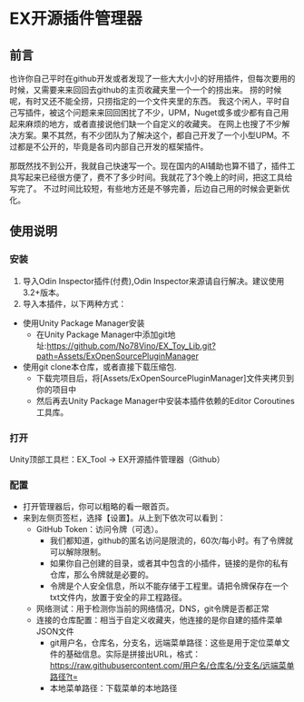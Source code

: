 # EX开源插件管理器
## 前言
也许你自己平时在github开发或者发现了一些大大小小的好用插件，但每次要用的时候，又需要来来回回去github的主页收藏夹里一个一个的捞出来。
捞的时候呢，有时又还不能全捞，只捞指定的一个文件夹里的东西。
我这个闲人，平时自己写插件，被这个问题来来回回困扰了不少，UPM，Nuget或多或少都有自己用起来麻烦的地方，或者直接说他们缺一个自定义的收藏夹。
在网上也搜了不少解决方案。果不其然，有不少团队为了解决这个，都自己开发了一个小型UPM。不过都是不公开的，毕竟是各司内部自己开发的框架插件。

那既然找不到公开，我就自己快速写一个。现在国内的AI辅助也算不错了，插件工具写起来已经很方便了，费不了多少时间。我就花了3个晚上的时间，把这工具给写完了。
不过时间比较短，有些地方还是不够完善，后边自己用的时候会更新优化。

## 使用说明
### 安装
1. 导入Odin Inspector插件(付费),Odin Inspector来源请自行解决。建议使用3.2+版本。
2. 导入本插件，以下两种方式：
- 使用Unity Package Manager安装
  - 在Unity Package Manager中添加git地址:https://github.com/No78Vino/EX_Toy_Lib.git?path=Assets/ExOpenSourcePluginManager
- 使用git clone本仓库，或者直接下载压缩包.
  - 下载完项目后，将[Assets/ExOpenSourcePluginManager]文件夹拷贝到你的项目中
  - 然后再去Unity Package Manager中安装本插件依赖的Editor Coroutines工具库。

### 打开
Unity顶部工具栏：EX_Tool -> EX开源插件管理器（Github）
### 配置
- 打开管理器后，你可以粗略的看一眼首页。
- 来到左侧页签栏，选择【设置】。从上到下依次可以看到：
  - GitHub Token：访问令牌（可选）。
    - 我们都知道，github的匿名访问是限流的，60次/每小时。有了令牌就可以解除限制。
    - 如果你自己创建的目录，或者其中包含的小插件，链接的是你的私有仓库，那么令牌就是必要的。
    - 令牌是个人安全信息，所以不能存储于工程里。请把令牌保存在一个txt文件内，放置于安全的非工程路径。
  - 网络测试：用于检测你当前的网络情况，DNS，git令牌是否都正常
  - 连接的仓库配置：相当于自定义收藏夹，他连接的是你自建的插件菜单JSON文件
    - git用户名，仓库名，分支名，远端菜单路径：这些是用于定位菜单文件的基础信息。实际是拼接出URL，格式：
      https://raw.githubusercontent.com/用户名/仓库名/分支名/远端菜单路径?t=<timestamp>
    - 本地菜单路径：下载菜单的本地路径